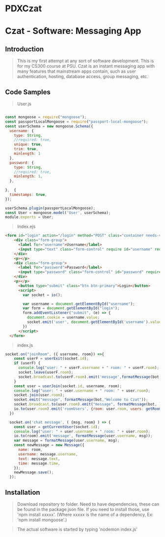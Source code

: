 # PDXCzat
# Czat - Software: Messaging App

## Introduction

> This is my first attempt at any sort of software development. This is for my CS300 course at PSU. Czat is an instant messaging app with many features that mainstream apps contain, such as user authentication, hosting, database access, group messaging, etc.

## Code Samples

>  User.js

```javascript

const mongoose = require("mongoose");
const passportLocalMongoose = require("passport-local-mongoose");
const userSchema = new mongoose.Schema({
  username: {
    type: String,
    //required: true,
    unique: true,
    trim: true,
    minlength: 1
  },
  password: {
    type: String,
    //required: true,
    minlength: 1,
  },
  
},  {
  timestamps: true,
});

userSchema.plugin(passportLocalMongoose);
const User = mongoose.model('User', userSchema);
module.exports = User;

```

>Index.ejs

```html
<form id="login" action="/login" method="POST" class="container needs-validation w-75" style="max-width: 500px; margin-top: 20%">
    <div class="form-group">
      <label for="username">Username</label>
      <input type="text" class="form-control" require id="username" required name="username">
    </div>
    <p></p>
    <div class="form-group">
      <label for="password">Password</label>
      <input type="password" class="form-control" id="password" required name="password"> 
    </div>
    <p></p>
      <button type="submit" class="btn btn-primary">Login</button> 
      <script>
        var socket = io();

        var username = document.getElementById("username");
        var form = document.getElementById("login");
        form.addEventListener("submit", (e) => {
          document.cookie = username.value;
          socket.emit('user', document.getElementById('username').value);
        })
      </script>
  </form>
```

>index.js

```JavaScript
socket.on("joinRoom", ({ username, room}) =>{
    const userF = userExit(socket.id);
    if (userF) {
      console.log("user: " + userF.username + " room: " + userF.room);
      socket.leave(userF.room);
      socket.broadcast.to(userF.room).emit('message',formatMessage(bot, `${userF.username} has left the chat`));
    }
    const user = userJoin(socket.id, username, room);
    console.log("user: " + user.username + " room: " + user.room);
    socket.join(user.room);
    socket.emit("message", formatMessage(bot,"Welcome to Czat"));
    socket.broadcast.to(user.room).emit("message", formatMessage(bot, `${user.username} has joined the chat.`));
    io.to(user.room).emit('roomUsers', {room: user.room, users: getRoomUser(user.room)});
  })

  socket.on('chat message', ( {msg, room} ) => {
    const user = getCurrentUser(socket.id);
    console.log("user: " + user.username + " room: " + user.room);
    io.to(room).emit('message', formatMessage(user.username, msg));
    var message = formatMessage(user.username, msg);
    const newMessage = new Message({
      name: room,
      username: message.username,
      text: message.text,
      time: message.time,
    });
    newMessage.save();
  });
```

## Installation

> Download repository to folder. Need to have dependencies, these can be found in the package.json file. If you need to install those, use 'npm install xxxxx'. 
(Where xxxxx is the name of a dependency, Ex: 'npm install mongoose'.)

>The actual software is started by typing 'nodemon index.js'

